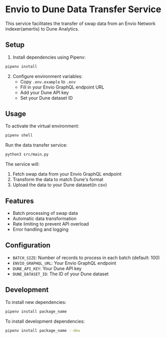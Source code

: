 # Envio to Dune Data Transfer Service

This service facilitates the transfer of swap data from an Envio Network indexer(amertis) to Dune Analytics.

## Setup

1. Install dependencies using Pipenv:
```bash
pipenv install
```

2. Configure environment variables:
   - Copy `.env.example` to `.env` 
   - Fill in your Envio GraphQL endpoint URL
   - Add your Dune API key
   - Set your Dune dataset ID

## Usage

To activate the virtual environment:
```bash
pipenv shell
```

Run the data transfer service:
```bash
python3 src/main.py
```

The service will:
1. Fetch swap data from your Envio GraphQL endpoint
2. Transform the data to match Dune's format
3. Upload the data to your Dune dataset(in csv)

## Features

- Batch processing of swap data
- Automatic data transformation
- Rate limiting to prevent API overload
- Error handling and logging

## Configuration

- `BATCH_SIZE`: Number of records to process in each batch (default: 100)
- `ENVIO_GRAPHQL_URL`: Your Envio GraphQL endpoint
- `DUNE_API_KEY`: Your Dune API key
- `DUNE_DATASET_ID`: The ID of your Dune dataset

## Development



To install new dependencies:
```bash
pipenv install package_name
```

To install development dependencies:
```bash
pipenv install package_name --dev
``` 